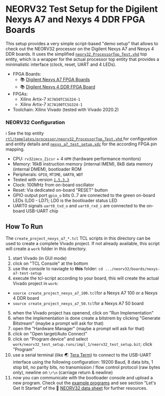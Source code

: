 # NEORV32 Test Setup for the Digilent Nexys A7 and Nexys 4 DDR FPGA Boards

This setup provides a very simple script-based "demo setup" that allows to check out the NEORV32 processor on the Digilent Nexys A7 and Nexys 4 DDR boards.
It uses the simplified [`neorv32_ProcessorTop_Test.vhd`](https://github.com/stnolting/neorv32/blob/master/rtl/templates/processor/neorv32_ProcessorTop_Test.vhd) top entity, which is a wrapper for the actual processor
top entity that provides a minimalistic interface (clock, reset, UART and 4 LEDs).

* FPGA Boards:
  * :books: [Digilent Nexys A7 FPGA Boards](https://reference.digilentinc.com/reference/programmable-logic/nexys-a7/reference-manual)
  * :books: [Digilent Nexys 4 DDR FPGA Board](https://reference.digilentinc.com/reference/programmable-logic/nexys-4-ddr/reference-manual)
* FPGAs:
  * Xilinx Artix-7 `XC7A50TCSG324-1`
  * Xilinx Artix-7 `XC7A100TCSG324-1`
* Toolchain: Xilinx Vivado (tested with Vivado 2020.2)


### NEORV32 Configuration

:information_source: See the top entity [`rtl/templates/processor/neorv32_ProcessorTop_Test.vhd` ](https://github.com/stnolting/neorv32/blob/master/rtl/templates/processor/neorv32_ProcessorTop_Test.vhd) for
configuration and entity details and [`nexys_a7_test_setup.xdc`](https://github.com/AWenzel83/neorv32/blob/nexys_a7_example/boards/nexys-a7-test-setup/nexys_a7_test_setup.xdc)
for the according FPGA pin mapping.

* CPU: `rv32imcu_Zicsr` + 4 `HPM` (hardware performance monitors)
* Memory: 16kB instruction memory (internal IMEM), 8kB data memory (internal DMEM), bootloader ROM
* Peripherals: `GPIO`, `MTIME`, `UART0`, `WDT`
* Tested with version [`1.5.3.3`](https://github.com/stnolting/neorv32/blob/master/CHANGELOG.md)
* Clock: 100MHz from on-board oscillator
* Reset: Via dedicated on-board "RESET" button
* GPIO output port `gpio_o` bits 0..7 are connected to the green on-board LEDs (LD0 - LD7); LD0 is the bootloader status LED
* UART0 signals `uart0_txd_o` and `uart0_rxd_i` are connected to the on-board USB-UART chip


## How To Run

The `create_project_nexys_a7_*.tcl` TCL scripts in this directory can be used to create a complete Vivado project.
If not already available, this script will create a `work` folder in this directory.

1. start Vivado (in GUI mode)
2. click on "TCL Console" at the bottom
3. use the console to naviagte to **this** folder: `cd .../neorv32/boards/nexys-a7-test-setup`
4. execute the tcl-script according to your board, this will create the actual Vivado project in `work`:
 * `source create_project_nexys_a7_100.tcl`for a Nexys A7 100 or a Nexys 4 DDR board
 * `source create_project_nexys_a7_50.tcl`for a Nexys A7 50 board
5. when the Vivado project has openend, click on "Run Implementation"
6. when the implementation is done create a bitstrem by clicking "Generate Bitstream" (maybe a prompt will ask for that)
7. open the "Hardware Manager" (maybe a prompt will ask for that)
8. click on "Open target/Auto Connect"
9. click on "Program device" and select `work/neorv32_test_setup.runs/impl_1/neorv32_test_setup.bit`; click "Program"
10. use a serial terminal (like :earth_asia: [Tera Term](https://ttssh2.osdn.jp/index.html.en)) to connect to the USB-UART interface using the following configuration:
19200 Baud, 8 data bits, 1 stop bit, no parity bits, no transmission / flow control protocol (raw bytes only), newline on `\r\n` (carriage return & newline)
11. now you can communicate with the bootloader console and upload a new program. Check out the [example programs](https://github.com/stnolting/neorv32/tree/master/sw/example)
and see section "Let's Get It Started" of the :page_facing_up: [NEORV32 data sheet](https://raw.githubusercontent.com/stnolting/neorv32/master/docs/NEORV32.pdf) for further resources.
